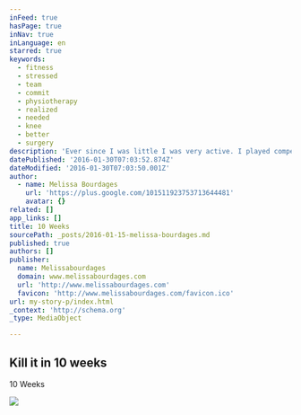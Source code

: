 ```yaml
---
inFeed: true
hasPage: true
inNav: true
inLanguage: en
starred: true
keywords:
  - fitness
  - stressed
  - team
  - commit
  - physiotherapy
  - realized
  - needed
  - knee
  - better
  - surgery
description: 'Ever since I was little I was very active. I played competitive sports and loved being part of a team. When I graduated from University I got an office job. My fitness levels started to decline and my stress levels continued to elevate.   I was constantly tired, less happy and got sick frequently. All tests said I was a healthy individual, so doctors concluded the cause was STRESS! My doctor ordered me to do 30 minutes of physical activity a day - something that used to be a regular part of my life.  Many times I tried to get back into a fitness routine and fell short every time - without a team, I was hopeless. I started playing recreational soccer, but I had a long way to go. Sadly I had another setback, I tore my ACL. I couldn’t do much in terms of fitness for 6 months. I had reconstructive knee surgery and a year long recovery. I did 6 months of physiotherapy and managed to regain a lot of my strength but was still not 100%.   My knee surgery hit me hard, I lost a lot of muscle tone and it made me feel weak. It made me realize I needed to take control of my own life. In order to do that I needed to eat better, exercise more and create a better me. I realized what I needed to do, but how was I going to motivate myself to finally do it.  I needed a team, a support system. So I signed up and joined a great team - where we are all committed to health and fitness, both improving our own and that of others. Since joining a team and starting a challenge, I have worked out everyday, been less stressed and am feeling great. I am finally committed to a better me!Are you ready to commit to a happier and healthier you? What’s your story? I want to hear :-)'
datePublished: '2016-01-30T07:03:52.874Z'
dateModified: '2016-01-30T07:03:50.001Z'
author:
  - name: Melissa Bourdages
    url: 'https://plus.google.com/101511923753713644481'
    avatar: {}
related: []
app_links: []
title: 10 Weeks
sourcePath: _posts/2016-01-15-melissa-bourdages.md
published: true
authors: []
publisher:
  name: Melissabourdages
  domain: www.melissabourdages.com
  url: 'http://www.melissabourdages.com'
  favicon: 'http://www.melissabourdages.com/favicon.ico'
url: my-story-p/index.html
_context: 'http://schema.org'
_type: MediaObject

---
```

<article style=""><h1>Kill it in 10 weeks</h1><p>10 Weeks</p><img src="https://s3-us-west-2.amazonaws.com/the-grid-img/p/e2ab38efcedc1df81f14ec90fd6f4edd5036620c.jpg" /></article>